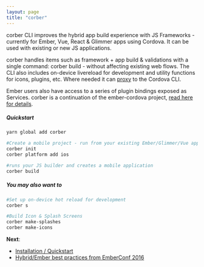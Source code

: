 ```yaml
---
layout: page
title: "corber"
---
```


corber CLI improves the hybrid app build experience with JS Frameworks - currently for Ember, Vue, React & Glimmer apps using Cordova. It can be used with existing or new JS applications.

corber handles items such as framework + app build & validations with a single command: corber build - without affecting existing web flows. The CLI also includes on-device livereload for development and utility functions for icons, plugins, etc. Where needed it can [proxy](/pages/cli#proxy) to the Cordova CLI.

Ember users also have access to a series of plugin bindings exposed as Services. corber is a continuation of the ember-cordova project, [read here for details](http://blog.isleofcode.com/announcing-corber-ember-cordova-vue).

##### Quickstart

```bash
yarn global add corber 

#Create a mobile project - run from your existing Ember/Glimmer/Vue app
corber init
corber platform add ios

#runs your JS builder and creates a mobile application
corber build
```

##### You may also want to

```bash
#Set up on-device hot reload for development
corber s

#Build Icon & Splash Screens
corber make-splashes
corber make-icons
```

**Next**:

- [Installation / Quickstart](pages/installation)
- [Hybrid/Ember best practices from EmberConf 2016](https://www.youtube.com/embed/Ry639hvWKbM)
